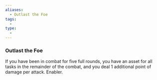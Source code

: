 ```yaml
---
aliases:
  - Outlast the Foe
tags:
  - 
type:
  - 
---
```

### Outlast the Foe

If you have been in combat for five full rounds, you have an asset for all tasks in the remainder of the combat, and you deal 1 additional point of damage per attack. Enabler.